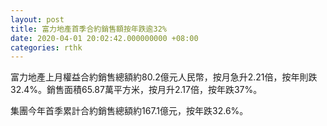 ```yaml
---
layout: post
title: 富力地產首季合約銷售額按年跌逾32%
date: 2020-04-01 20:02:42.000000000 +08:00
categories: rthk
---
```


富力地產上月權益合約銷售總額約80.2億元人民幣，按月急升2.21倍，按年則跌32.4%。銷售面積65.87萬平方米，按月升2.17倍，按年跌37%。

集團今年首季累計合約銷售總額約167.1億元，按年跌32.6%。
